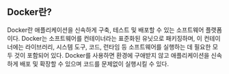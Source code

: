 ## Docker란?

Docker란 애플리케이션을 신속하게 구축, 테스트 및 배포할 수 있는 소프트웨어 플랫폼이다. Docker는 소프트웨어를 컨테이너라는 표준화된 유닛으로 패키징하며, 이 컨테이너에는 라이브러리, 시스템 도구, 코드, 런타임 등 소프트웨어를 실행하는 데 필요한 모두 것이 포함되어 있다. Docker를 사용하면 환경에 구애받지 않고 애플리케이션을 신속하게 배포 및 확장할 수 있으며 코드를 문제없이 실행시킬 수 있다.
